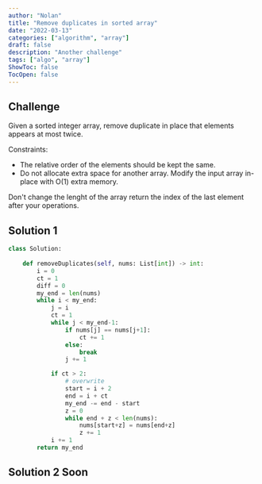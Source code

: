 ```yaml
---
author: "Nolan"
title: "Remove duplicates in sorted array"
date: "2022-03-13"
categories: ["algorithm", "array"]
draft: false
description: "Another challenge"
tags: ["algo", "array"]
ShowToc: false
TocOpen: false
---
```


## Challenge


Given a sorted integer array, remove duplicate in place that elements appears at most twice.  

Constraints:

- The relative order of the elements should be kept the same.  
- Do not allocate extra space for another array. Modify the input array in-place with O(1) extra memory.   


Don't change the lenght of the array return the index of the last element after your operations.  


## Solution 1 

```python
class Solution:
    
    def removeDuplicates(self, nums: List[int]) -> int:
        i = 0
        ct = 1
        diff = 0
        my_end = len(nums)
        while i < my_end:
            j = i
            ct = 1
            while j < my_end-1:
                if nums[j] == nums[j+1]:
                    ct += 1
                else:
                    break
                j += 1

            if ct > 2:
                # overwrite
                start = i + 2
                end = i + ct
                my_end -= end - start
                z = 0
                while end + z < len(nums):
                    nums[start+z] = nums[end+z]
                    z += 1
            i += 1
        return my_end 
```


## Solution 2  Soon
